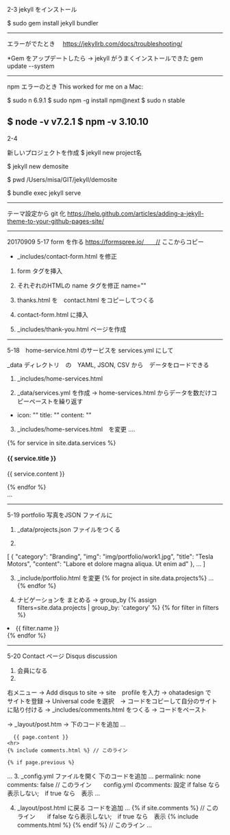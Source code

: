 2-3  jekyll をインストール

$ sudo gem install jekyll bundler

-------
エラーがでたとき　
https://jekyllrb.com/docs/troubleshooting/

*Gem をアップデートしたら -> jekyll がうまくインストールできた
gem update --system

-----
npm エラーのとき
This worked for me on a Mac:

$ sudo n 6.9.1
$ sudo npm -g install npm@next
$ sudo n stable

$ node -v
v7.2.1
$ npm -v
3.10.10
-------

2-4  

新しいプロジェクトを作成
$ jekyll new project名

$ jekyll new demosite 

$ pwd
/Users/misa/GIT/jekyll/demosite

$ bundle exec jekyll serve

---------
テーマ設定から git 化
https://help.github.com/articles/adding-a-jekyll-theme-to-your-github-pages-site/

------
20170909
5-17
form を作る
https://formspree.io/　　// ここからコピー

* _includes/contact-form.html  を修正

1. form タグを挿入
    <form action="http://formspree.io/misa@ohatadesign.com" method="POST">

2. それぞれのHTMLの  name タグを修正
    name=""  

3. thanks.html を　contact.html をコピーしてつくる

4. contact-form.html に挿入
<input type="hidden" name="_next" value="{{ site.url }}/thanks.html" />

5. _includes/thank-you.html  ページを作成


----------
5-18　home-service.html のサービスを services.yml にして

_data ディレクトリ　の　YAML, JSON, CSV から　データをロードできる

1. _includes/home-services.html

2. _data/services.yml を作成  -> home-services.html からデータを数だけコピーペーストを繰り返す
  - icon: ""
    title: ""
    content: ""


3. _includes/home-services.html　を変更
....
<div class="row ">
          {% for service in site.data.services %}
          <div class="col-sm-6 col-md-3">
            <div class="service-item">
              <i class="{{ service.icon }}"></i>
              <h4>{{ service.title }}</h4>
              <p>{{ service.content }}</p>
            </div>
          </div>
          {% endfor %}
        </div>
...


----------

5-19
portfolio
写真をJSON ファイルに

1. _data/projects.json ファイルをつくる

2. 
[
{
  "category": "Branding",
    "img": "img/portfolio/work1.jpg",
    "title": "Tesla Motors",
    "content": "Labore et dolore magna aliqua. Ut enim ad"
},
...
]

3. _include/portfolio.html を変更
{% for project in site.data.projects%}
...
{% endfor %}

4. ナビゲーションを  まとめる  -> group_by
{% assign filters=site.data.projects | group_by: 'category' %}
{% for filter in filters %}
<li class="filter" data-filter=".{{ filter.name }}">{{ filter.name }}</li>
{% endfor %}

------------------
5-20 Contact ページ
Disqus  discussion 
1.   会員になる
2. 
  右メニュー -> Add disqus to site -> site　profile を入力
  -> ohatadesign で　サイトを登録 -> Universal code を選択　-> コードをコピーして自分のサイトに貼り付ける
  -> _includes/comments.html をつくる -> コードをペースト
  
  -> _layout/post.htm -> 下のコードを追加
  ...
  
      {{ page.content }}
    <hr>
    {% include comments.html %} // このライン

    {% if page.previous %}
  ...
3. _config.yml ファイルを開く
下のコードを追加
...
permalink: none
comments: false // このライン　　config.yml  のcomments:  設定 if false なら表示しない;　if true なら　表示
...

4. _layout/post.html に戻る コードを追加
...
    {% if site.comments %}  // このライン　　if false なら表示しない;　if true なら　表示
    {% include comments.html %}
    {% endif %}  // このライン
...
  
  

